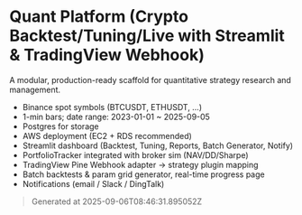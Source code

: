 # Quant Platform (Crypto Backtest/Tuning/Live with Streamlit & TradingView Webhook)

A modular, production-ready scaffold for quantitative strategy research and management.

- Binance spot symbols (BTCUSDT, ETHUSDT, …)
- 1-min bars; date range: 2023-01-01 ~ 2025-09-05
- Postgres for storage
- AWS deployment (EC2 + RDS recommended)
- Streamlit dashboard (Backtest, Tuning, Reports, Batch Generator, Notify)
- PortfolioTracker integrated with broker sim (NAV/DD/Sharpe)
- TradingView Pine Webhook adapter → strategy plugin mapping
- Batch backtests & param grid generator, real-time progress page
- Notifications (email / Slack / DingTalk)

> Generated at 2025-09-06T08:46:31.895052Z
